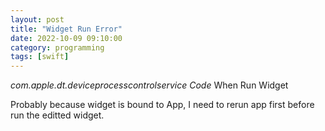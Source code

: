 ```yaml
---
layout: post
title: "Widget Run Error"
date: 2022-10-09 09:10:00
category: programming
tags: [swift]
---
```


*com.apple.dt.deviceprocesscontrolservice Code* When Run Widget  

Probably because widget is bound to App, I need to rerun app first before run the editted widget.  


[jekyll]: http://jekyllrb.com
[jekyll-gh]: https://github.com/jekyll/jekyll
[jekyll-help]: https://github.com/jekyll/jekyll-help


